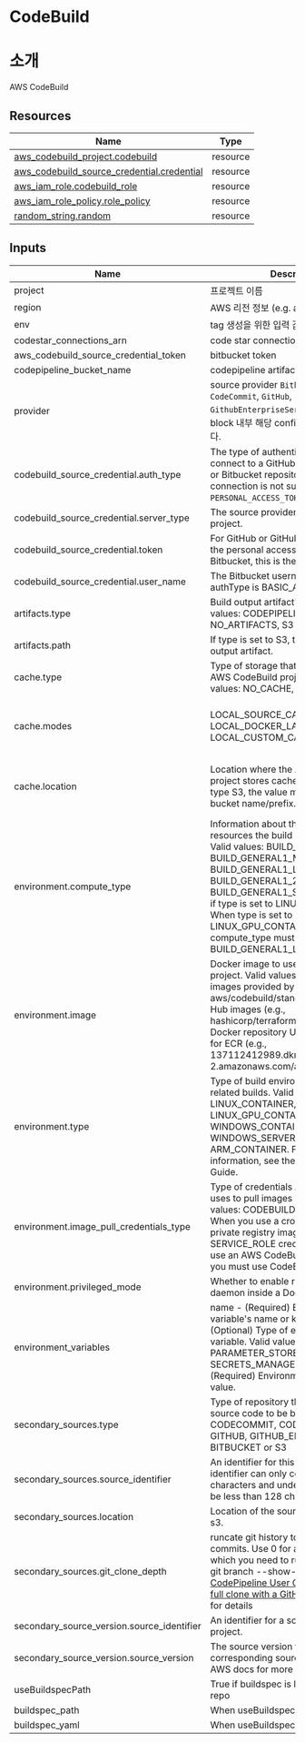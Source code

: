 # CodeBuild

# 소개
AWS CodeBuild

## Resources
| Name | Type |
|------|------|
| [aws_codebuild_project.codebuild](https://registry.terraform.io/providers/hashicorp/aws/latest/docs/resources/codebuild_project) | resource |
| [aws_codebuild_source_credential.credential](https://registry.terraform.io/providers/hashicorp/aws/latest/docs/resources/codebuild_source_credential) | resource |
| [aws_iam_role.codebuild_role](https://registry.terraform.io/providers/hashicorp/aws/latest/docs/resources/iam_policy) | resource |
| [aws_iam_role_policy.role_policy](https://registry.terraform.io/providers/hashicorp/aws/latest/docs/resources/iam_role_policy) | resource |
| [random_string.random](https://registry.terraform.io/providers/hashicorp/random/latest/docs/resources/string) | resource |

## Inputs
| Name | Description | Type | Default | Required |
|------|-------------|------|---------|:--------:|
| project | 프로젝트 이름 | `string` | `""` | yes |
| region | AWS 리전 정보 (e.g. ap-northeast-2) | `string` | `""` | yes |
| env | tag 생성을 위한 입력 값 (e.g. dev, stg, ...) | `string` | `""` | yes |
| codestar_connections_arn | code star connection arn | `string` | `""` | yes |
| aws_codebuild_source_credential_token | bitbucket token | `string` | `""` | yes |
| codepipeline_bucket_name | codepipeline artifact bucket | `string` | `""` | yes |
| provider | source provider `Bitbucket`, `S3`, `ECR`, `CodeCommit`, `GitHub`, `GithubEnterpriseServer` 입력 후 source block 내부 해당 configuration을 세팅합니다. | `string` | `""` | yes |
| codebuild_source_credential.auth_type | The type of authentication used to connect to a GitHub, GitHub Enterprise, or Bitbucket repository. An OAUTH connection is not supported by the API. `PERSONAL_ACCESS_TOKEN`, `BASIC_AUTH` | `string` | `""` | yes |
| codebuild_source_credential.server_type | The source provider used for this project. | `string` | `""` | yes |
| codebuild_source_credential.token | For GitHub or GitHub Enterprise, this is the personal access token. For Bitbucket, this is the app password. | `string` | `""` | yes |
| codebuild_source_credential.user_name | The Bitbucket username when the authType is BASIC_AUTH | `string` | `""` | no |
| artifacts.type | Build output artifact's type. Valid values: CODEPIPELINE, NO_ARTIFACTS, S3 | `string` | `""` | yes |
| artifacts.path | If type is set to S3, this is the path to the output artifact. | `string` | `""` | no |
| cache.type | Type of storage that will be used for the AWS CodeBuild project cache. Valid values: NO_CACHE, LOCAL, S3 | `string` | `"NO_CACHE"` | no |
| cache.modes | LOCAL_SOURCE_CACHE, LOCAL_DOCKER_LAYER_CACHE, LOCAL_CUSTOM_CACHE | `string` | `""` | yes when cache type is LOCAL |
| cache.location |  Location where the AWS CodeBuild project stores cached resources. For type S3, the value must be a valid S3 bucket name/prefix. | `string` | `""` | yes when cache type is S3 |
| environment.compute_type | Information about the compute resources the build project will use. Valid values: BUILD_GENERAL1_SMALL, BUILD_GENERAL1_MEDIUM, BUILD_GENERAL1_LARGE, BUILD_GENERAL1_2XLARGE. BUILD_GENERAL1_SMALL is only valid if type is set to LINUX_CONTAINER. When type is set to LINUX_GPU_CONTAINER, compute_type must be BUILD_GENERAL1_LARGE. | `string` | `""` | yes |
| environment.image | Docker image to use for this build project. Valid values include Docker images provided by CodeBuild (e.g aws/codebuild/standard:2.0), Docker Hub images (e.g., hashicorp/terraform:latest), and full Docker repository URIs such as those for ECR (e.g., 137112412989.dkr.ecr.us-west-2.amazonaws.com/amazonlinux:latest) | `string` | `""` | yes |
| environment.type | Type of build environment to use for related builds. Valid values: LINUX_CONTAINER, LINUX_GPU_CONTAINER, WINDOWS_CONTAINER (deprecated), WINDOWS_SERVER_2019_CONTAINER, ARM_CONTAINER. For additional information, see the [CodeBuild](https://docs.aws.amazon.com/codebuild/latest/userguide/build-env-ref-compute-types.html) User Guide. | `string` | `""` | yes |
| environment.image_pull_credentials_type | Type of credentials AWS CodeBuild uses to pull images in your build. Valid values: CODEBUILD, SERVICE_ROLE. When you use a cross-account or private registry image, you must use SERVICE_ROLE credentials. When you use an AWS CodeBuild curated image, you must use CodeBuild credentials | `string` | `"CODEBUILD"` | no |
| environment.privileged_mode |  Whether to enable running the Docker daemon inside a Docker container | `string` | `"false"` | no |
| environment_variables | name - (Required) Environment variable's name or key. type - (Optional) Type of environment variable. Valid values: PARAMETER_STORE, PLAINTEXT, SECRETS_MANAGER. value - (Required) Environment variable's value.  | `string` | `""` | no |
| secondary_sources.type | Type of repository that contains the source code to be built. Valid values: CODECOMMIT, CODEPIPELINE, GITHUB, GITHUB_ENTERPRISE, BITBUCKET or S3  | `string` | `""` | yes |
| secondary_sources.source_identifier |  An identifier for this project source. The identifier can only contain alphanumeric characters and underscores, and must be less than 128 characters in length. | `string` | `""` | yes |
| secondary_sources.location | Location of the source code from git or s3. | `string` | `""` | no |
| secondary_sources.git_clone_depth | runcate git history to this many commits. Use 0 for a Full checkout which you need to run commands like git branch --show-current. See [AWS CodePipeline User Guide: Tutorial: Use full clone with a GitHub pipeline source](https://docs.aws.amazon.com/codepipeline/latest/userguide/tutorials-github-gitclone.html) for details  | `string` | `""` | no |
| secondary_source_version.source_identifier | An identifier for a source in the build project. | `string` | `""` | yes |
| secondary_source_version.source_version |  The source version for the corresponding source identifier. See AWS docs for more details. | `string` | `""` | yes |
| useBuildspecPath | True if buildspec is located in source repo   | `bool` | `""` | no |
| buildspec_path |  When useBuildspecPath is true | `string` | `""` | no |
| buildspec_yaml |  When useBuildspecPath is false | `string` | `""` | no |